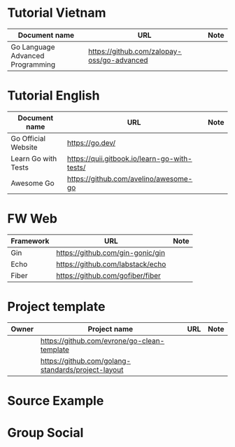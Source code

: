 # Tutorial Vietnam 

Document name | URL | Note
--- | --- | --- |
Go Language Advanced Programming | https://github.com/zalopay-oss/go-advanced | |

# Tutorial English
Document name | URL | Note
--- | --- | --- |
Go Official Website | https://go.dev/ | |
Learn Go with Tests | https://quii.gitbook.io/learn-go-with-tests/| |
Awesome Go | https://github.com/avelino/awesome-go | |

# FW Web

Framework | URL | Note 
--- | --- | --- | 
Gin | https://github.com/gin-gonic/gin | |
Echo | https://github.com/labstack/echo | |
Fiber | https://github.com/gofiber/fiber | |

# Project template


Owner |Project name | URL | Note 
--- | --- | --- | --- | 
 | | https://github.com/evrone/go-clean-template | | |
 | | https://github.com/golang-standards/project-layout | | |
 
# Source Example

# Group Social


